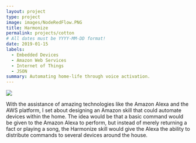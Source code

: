 ```yaml
---
layout: project
type: project
image: images/NodeRedFlow.PNG
title: Harmonize
permalink: projects/cotton
# All dates must be YYYY-MM-DD format!
date: 2019-01-15
labels:
  - Embedded Devices
  - Amazon Web Services
  - Internet of Things
  - JSON
summary: Automating home-life through voice activation. 
---
```


<img class="ui image" src="{{ site.baseurl }}/images/AlexaPlatform.PNG">

With the assistance of amazing technologies like the Amazon Alexa and the AWS platform, I set about designing an Amazon skill that could automate devices within the home. The idea would be that a basic command would be given to the Amazon Alexa to perform, but instead of merely returning a fact or playing a song, the Harmonize skill would give the Alexa the ability to distribute commands to several devices around the house. 
